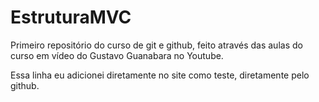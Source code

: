 # EstruturaMVC
 Primeiro repositório do curso de git e github, feito através das aulas do curso em vídeo do Gustavo Guanabara no Youtube.
 
 Essa linha eu adicionei diretamente no site como teste, diretamente pelo github.

